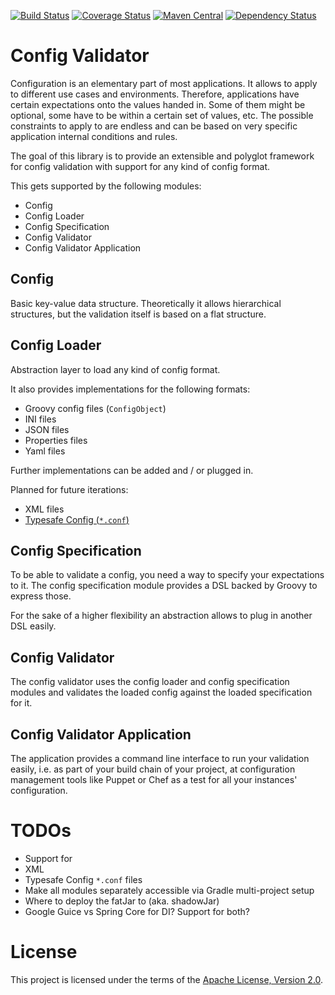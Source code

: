 [![Build Status](https://travis-ci.org/pjungermann/config-validator.svg?branch=master)](https://travis-ci.org/pjungermann/config-validator)
[![Coverage Status](https://codecov.io/github/pjungermann/config-validator/coverage.svg?branch=master)](https://codecov.io/github/pjungermann/config-validator?branch=master)
[![Maven Central](https://maven-badges.herokuapp.com/maven-central/com.github.pjungermann.config/config-validator/badge.svg)](https://maven-badges.herokuapp.com/maven-central/com.github.pjungermann.config/config-validator)
[![Dependency Status](https://www.versioneye.com/user/projects/56583c14ff016c003a001ad3/badge.svg)](https://www.versioneye.com/user/projects/56583c14ff016c003a001ad3)

# Config Validator
Configuration is an elementary part of most applications. 
It allows to apply to different use cases and environments. 
Therefore, applications have certain expectations onto the 
values handed in. Some of them might be optional, some have
to be within a certain set of values, etc. The possible 
constraints to apply to are endless and can be based on very 
specific application internal conditions and rules.

The goal of this library is to provide an extensible and polyglot framework
for config validation with support for any kind of config format.

This gets supported by the following modules:

* Config
* Config Loader
* Config Specification
* Config Validator
* Config Validator Application

## Config
Basic key-value data structure.
Theoretically it allows hierarchical structures, 
but the validation itself is based on a flat structure.

## Config Loader
Abstraction layer to load any kind of config format.

It also provides implementations for the following formats:

* Groovy config files (``ConfigObject``)
* INI files
* JSON files
* Properties files
* Yaml files

Further implementations can be added and / or plugged in.

Planned for future iterations:

* XML files
* [Typesafe Config (``*.conf``)](https://github.com/typesafehub/config)

## Config Specification
To be able to validate a config, you need a way to specify your expectations to it.
The config specification module provides a DSL backed by Groovy to express those.

For the sake of a higher flexibility an abstraction allows to plug in another DSL easily.

## Config Validator
The config validator uses the config loader and config specification modules
and validates the loaded config against the loaded specification for it.

## Config Validator Application
The application provides a command line interface to run your validation easily,
i.e. as part of your build chain of your project, at configuration management 
tools like Puppet or Chef as a test for all your instances' configuration.

# TODOs
* Support for
 * XML
 * Typesafe Config ``*.conf`` files
* Make all modules separately accessible via Gradle multi-project setup
* Where to deploy the fatJar to (aka. shadowJar)
* Google Guice vs Spring Core for DI? Support for both?

# License
This project is licensed under the terms of the 
[Apache License, Version 2.0](http://www.apache.org/licenses/LICENSE-2.0.html).

